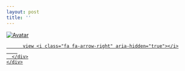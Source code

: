 ```yaml
---
layout: post
title: ''
---
```


<p class="imglist">

<div class="image-container">
  <a href="https://pic.superbed.cn/item/5e3057b92fb38b8c3ccec7e1.jpg"  data-fancybox="images">
    <img src="https://pic.superbed.cn/item/5e306c792fb38b8c3cd0fd6b.jpg" alt="Avatar" class="image" />
    <div class="overlay">
      <div class="text">
        
          view <i class="fa fa-arrow-right" aria-hidden="true"></i>
        
      </div>
    </div>
  </a>
</div>



<a href="https://pic.superbed.cn/item/5e3055d72fb38b8c3cce9330.jpg" data-fancybox="images"><img src="" /></a>

<a href="https://pic.superbed.cn/item/5e3055d72fb38b8c3cce9334.jpg" data-fancybox="images"><img src="" /></a>
<a href="https://pic.superbed.cn/item/5e3055d72fb38b8c3cce9336.jpg" data-fancybox="images"><img src="" /></a>
<a href="https://pic.superbed.cn/item/5e3055d72fb38b8c3cce9338.jpg" data-fancybox="images"><img src="" /></a>
<a href="https://pic.superbed.cn/item/5e3055d72fb38b8c3cce933a.jpg" data-fancybox="images"><img src="" /></a>
<a href="https://pic.superbed.cn/item/5e3055d72fb38b8c3cce933c.jpg" data-fancybox="images"><img src="" /></a>
<a href="https://pic.superbed.cn/item/5e3055d72fb38b8c3cce933e.jpg" data-fancybox="images"><img src="" /></a>
<a href="https://pic.superbed.cn/item/5e3055d72fb38b8c3cce9340.jpg" data-fancybox="images"><img src="" /></a>
<a href="https://pic.superbed.cn/item/5e3055d72fb38b8c3cce9343.jpg" data-fancybox="images"><img src="" /></a>





<a href="https://pic.superbed.cn/item/5e3055d72fb38b8c3cce9330.jpg" data-fancybox="images"><img src="" /></a>
<a href="https://pic.superbed.cn/item/5e3055d72fb38b8c3cce9330.jpg" data-fancybox="images"><img src="" /></a>

<a href="https://pic.superbed.cn/item/5e305e342fb38b8c3ccf7a9d.jpg" data-fancybox="images"><img src="" /></a>
<a href="https://pic.superbed.cn/item/5e305e342fb38b8c3ccf7a9f.jpg" data-fancybox="images"><img src="" /></a>
<a href="https://pic.superbed.cn/item/5e305e342fb38b8c3ccf7aa1.jpg" data-fancybox="images"><img src="" /></a>
<a href="https://pic.superbed.cn/item/5e305e342fb38b8c3ccf7aa3.jpg" data-fancybox="images"><img src="" /></a>
<a href="https://pic.superbed.cn/item/5e3055d72fb38b8c3cce9330.jpg" data-fancybox="images"><img src="" /></a>
<a href="https://pic.superbed.cn/item/5e305e342fb38b8c3ccf7aa7.jpg" data-fancybox="images"><img src="" /></a>
<a href="https://pic.superbed.cn/item/5e305e342fb38b8c3ccf7aa9.jpg" data-fancybox="images"><img src="" /></a>
<a href="https://pic.superbed.cn/item/5e305e342fb38b8c3ccf7aab.jpg" data-fancybox="images"><img src="" /></a>
<a href="https://pic.superbed.cn/item/5e305e342fb38b8c3ccf7aad.jpg" data-fancybox="images"><img src="" /></a>
<a href="https://pic.superbed.cn/item/5e305e342fb38b8c3ccf7ab2.jpg" data-fancybox="images"><img src="" /></a>






<a href="https://pic.superbed.cn/item/5e3055d72fb38b8c3cce9330.jpg" data-fancybox="images"><img src="" /></a>
<a href="https://pic.superbed.cn/item/5e3055d72fb38b8c3cce9330.jpg" data-fancybox="images"><img src="" /></a>

<a href="https://pic.superbed.cn/item/5e305e5b2fb38b8c3ccf7f84.jpg" data-fancybox="images"><img src="" /></a>
<a href="https://pic.superbed.cn/item/5e305e5b2fb38b8c3ccf7f86.jpg" data-fancybox="images"><img src="" /></a>
<a href="https://pic.superbed.cn/item/5e305e5b2fb38b8c3ccf7f88.jpg" data-fancybox="images"><img src="" /></a>
<a href="https://pic.superbed.cn/item/5e305e5b2fb38b8c3ccf7f8b.jpg" data-fancybox="images"><img src="" /></a>









<a href="https://pic.superbed.cn/item/5e3055d72fb38b8c3cce9330.jpg" data-fancybox="images"><img src="" /></a>
<a href="https://pic.superbed.cn/item/5e3055d72fb38b8c3cce9330.jpg" data-fancybox="images"><img src="" /></a>

<a href="https://pic.superbed.cn/item/5e305e7b2fb38b8c3ccf8318.jpg" data-fancybox="images"><img src="" /></a>
<a href="https://pic.superbed.cn/item/5e305e7b2fb38b8c3ccf831a.jpg" data-fancybox="images"><img src="" /></a>
<a href="https://pic.superbed.cn/item/5e305e7b2fb38b8c3ccf831c.jpg" data-fancybox="images"><img src="" /></a>
<a href="https://pic.superbed.cn/item/5e305e7b2fb38b8c3ccf831e.jpg" data-fancybox="images"><img src="" /></a>
<a href="https://pic.superbed.cn/item/5e305e7b2fb38b8c3ccf8320.jpg" data-fancybox="images"><img src="" /></a>







<a href="https://pic.superbed.cn/item/5e3055d72fb38b8c3cce9330.jpg" data-fancybox="images"><img src="" /></a>
<a href="https://pic.superbed.cn/item/5e3055d72fb38b8c3cce9330.jpg" data-fancybox="images"><img src="" /></a>

<a href="https://pic.superbed.cn/item/5e305edc2fb38b8c3ccf8c9c.jpg" data-fancybox="images"><img src="" /></a>
<a href="https://pic.superbed.cn/item/5e305edc2fb38b8c3ccf8c9e.jpg" data-fancybox="images"><img src="" /></a>
<a href="https://pic.superbed.cn/item/5e305edc2fb38b8c3ccf8ca0.jpg" data-fancybox="images"><img src="" /></a>
<a href="https://pic.superbed.cn/item/5e305edc2fb38b8c3ccf8ca2.jpg" data-fancybox="images"><img src="" /></a>
<a href="https://pic.superbed.cn/item/5e305edc2fb38b8c3ccf8ca4.jpg" data-fancybox="images"><img src="" /></a>
<a href="https://pic.superbed.cn/item/5e305edc2fb38b8c3ccf8ca6.jpg" data-fancybox="images"><img src="" /></a>





<a href="https://pic.superbed.cn/item/5e3055d72fb38b8c3cce9330.jpg" data-fancybox="images"><img src="" /></a>
<a href="https://pic.superbed.cn/item/5e3055d72fb38b8c3cce9330.jpg" data-fancybox="images"><img src="" /></a>

<a href="https://pic.superbed.cn/item/5e305f212fb38b8c3ccf9374.jpg" data-fancybox="images"><img src="" /></a>
<a href="https://pic.superbed.cn/item/5e305f212fb38b8c3ccf9376.jpg" data-fancybox="images"><img src="" /></a>
<a href="https://pic.superbed.cn/item/5e305f212fb38b8c3ccf9378.jpg" data-fancybox="images"><img src="" /></a>
<a href="https://pic.superbed.cn/item/5e305f212fb38b8c3ccf937a.jpg" data-fancybox="images"><img src="" /></a>
<a href="https://pic.superbed.cn/item/5e305f212fb38b8c3ccf937c.jpg" data-fancybox="images"><img src="" /></a>
<a href="https://pic.superbed.cn/item/5e305f212fb38b8c3ccf9381.jpg" data-fancybox="images"><img src="" /></a>











<a href="https://pic.superbed.cn/item/5e3055d72fb38b8c3cce9330.jpg" data-fancybox="images"><img src="" /></a>
<a href="https://pic.superbed.cn/item/5e305f702fb38b8c3ccf9c4a.jpg" data-fancybox="images"><img src="" /></a>
<a href="https://pic.superbed.cn/item/5e3055d72fb38b8c3cce9330.jpg" data-fancybox="images"><img src="" /></a>

<a href="https://pic.superbed.cn/item/5e305f392fb38b8c3ccf9691.jpg" data-fancybox="images"><img src="" /></a>
<a href="https://pic.superbed.cn/item/5e305f392fb38b8c3ccf9694.jpg" data-fancybox="images"><img src="" /></a>
<a href="https://pic.superbed.cn/item/5e305f392fb38b8c3ccf9696.jpg" data-fancybox="images"><img src="" /></a>













<a href="https://pic.superbed.cn/item/5e3055d72fb38b8c3cce9330.jpg" data-fancybox="images"><img src="" /></a>
<a href="https://pic.superbed.cn/item/5e305f9d2fb38b8c3ccfa0e3.jpg" data-fancybox="images"><img src="" /></a>
<a href="https://pic.superbed.cn/item/5e3055d72fb38b8c3cce9330.jpg" data-fancybox="images"><img src="" /></a>

<a href="https://pic.superbed.cn/item/5e3060352fb38b8c3ccfb0ed.jpg" data-fancybox="images"><img src="" /></a>
<a href="https://pic.superbed.cn/item/5e3060352fb38b8c3ccfb0ef.jpg" data-fancybox="images"><img src="" /></a>
<a href="https://pic.superbed.cn/item/5e3060352fb38b8c3ccfb0f1.jpg" data-fancybox="images"><img src="" /></a>
<a href="https://pic.superbed.cn/item/5e3060352fb38b8c3ccfb0f3.jpg" data-fancybox="images"><img src="" /></a>





<a href="https://pic.superbed.cn/item/5e3055d72fb38b8c3cce9330.jpg" data-fancybox="images"><img src="" /></a>
<a href="https://pic.superbed.cn/item/5e3055d72fb38b8c3cce9330.jpg" data-fancybox="images"><img src="" /></a>

<a href="https://pic.superbed.cn/item/5e30605f2fb38b8c3ccfb5c7.jpg" data-fancybox="images"><img src="" /></a>
<a href="https://pic.superbed.cn/item/5e30605f2fb38b8c3ccfb5c9.jpg" data-fancybox="images"><img src="" /></a>
<a href="https://pic.superbed.cn/item/5e30605f2fb38b8c3ccfb5cb.jpg" data-fancybox="images"><img src="" /></a>
<a href="https://pic.superbed.cn/item/5e30605f2fb38b8c3ccfb5cd.jpg" data-fancybox="images"><img src="" /></a>
<a href="https://pic.superbed.cn/item/5e30605f2fb38b8c3ccfb5cf.jpg" data-fancybox="images"><img src="" /></a>
<a href="https://pic.superbed.cn/item/5e30605f2fb38b8c3ccfb5d1.jpg" data-fancybox="images"><img src="" /></a>
<a href="https://pic.superbed.cn/item/5e30605f2fb38b8c3ccfb5d3.jpg" data-fancybox="images"><img src="" /></a>
<a href="https://pic.superbed.cn/item/5e30605f2fb38b8c3ccfb5d5.jpg" data-fancybox="images"><img src="" /></a>







<a href="https://pic.superbed.cn/item/5e3055d72fb38b8c3cce9330.jpg" data-fancybox="images"><img src="" /></a>
<a href="https://pic.superbed.cn/item/5e3055d72fb38b8c3cce9330.jpg" data-fancybox="images"><img src="" /></a>

<a href="https://pic.superbed.cn/item/5e30608b2fb38b8c3ccfbb4a.jpg" data-fancybox="images"><img src="" /></a>
<a href="https://pic.superbed.cn/item/5e30608b2fb38b8c3ccfbb4c.jpg" data-fancybox="images"><img src="" /></a>
<a href="https://pic.superbed.cn/item/5e30608b2fb38b8c3ccfbb4e.jpg" data-fancybox="images"><img src="" /></a>
<a href="https://pic.superbed.cn/item/5e30608b2fb38b8c3ccfbb50.jpg" data-fancybox="images"><img src="" /></a>
<a href="https://pic.superbed.cn/item/5e30608b2fb38b8c3ccfbb52.jpg" data-fancybox="images"><img src="" /></a>
<a href="https://pic.superbed.cn/item/5e30608b2fb38b8c3ccfbb54.jpg" data-fancybox="images"><img src="" /></a>
<a href="https://pic.superbed.cn/item/5e30608b2fb38b8c3ccfbb56.jpg" data-fancybox="images"><img src="" /></a>
<a href="https://pic.superbed.cn/item/5e30608b2fb38b8c3ccfbb58.jpg" data-fancybox="images"><img src="" /></a>
<a href="https://pic.superbed.cn/item/5e30608b2fb38b8c3ccfbb5a.jpg" data-fancybox="images"><img src="" /></a>











<a href="https://pic.superbed.cn/item/5e3055d72fb38b8c3cce9330.jpg" data-fancybox="images"><img src="" /></a>
<a href="https://pic.superbed.cn/item/5e305fae2fb38b8c3ccfa2ae.jpg" data-fancybox="images"><img src="" /></a>
<a href="https://pic.superbed.cn/item/5e3055d72fb38b8c3cce9330.jpg" data-fancybox="images"><img src="" /></a>

<a href="https://pic.superbed.cn/item/5e3060aa2fb38b8c3ccfbf65.jpg" data-fancybox="images"><img src="" /></a>
<a href="https://pic.superbed.cn/item/5e3060aa2fb38b8c3ccfbf67.jpg" data-fancybox="images"><img src="" /></a>
<a href="https://pic.superbed.cn/item/5e3060aa2fb38b8c3ccfbf69.jpg" data-fancybox="images"><img src="" /></a>
<a href="https://pic.superbed.cn/item/5e3060aa2fb38b8c3ccfbf6b.jpg" data-fancybox="images"><img src="" /></a>
<a href="https://pic.superbed.cn/item/5e3060aa2fb38b8c3ccfbf6d.jpg" data-fancybox="images"><img src="" /></a>
<a href="https://pic.superbed.cn/item/5e3060aa2fb38b8c3ccfbf6f.jpg" data-fancybox="images"><img src="" /></a>
<a href="https://pic.superbed.cn/item/5e3060aa2fb38b8c3ccfbf71.jpg" data-fancybox="images"><img src="" /></a>
<a href="https://pic.superbed.cn/item/5e3060aa2fb38b8c3ccfbf73.jpg" data-fancybox="images"><img src="" /></a>
<a href="https://pic.superbed.cn/item/5e3060aa2fb38b8c3ccfbf75.jpg" data-fancybox="images"><img src="" /></a>
<a href="https://pic.superbed.cn/item/5e3060aa2fb38b8c3ccfbf77.jpg" data-fancybox="images"><img src="" /></a>











<a href="https://pic.superbed.cn/item/5e3055d72fb38b8c3cce9330.jpg" data-fancybox="images"><img src="" /></a>
<a href="https://pic.superbed.cn/item/5e305fbd2fb38b8c3ccfa443.jpg" data-fancybox="images"><img src="" /></a>
<a href="https://pic.superbed.cn/item/5e3055d72fb38b8c3cce9330.jpg" data-fancybox="images"><img src="" /></a>

<a href="https://pic.superbed.cn/item/5e3060dd2fb38b8c3ccfc591.jpg" data-fancybox="images"><img src="" /></a>
<a href="https://pic.superbed.cn/item/5e3060dd2fb38b8c3ccfc594.jpg" data-fancybox="images"><img src="" /></a>
<a href="https://pic.superbed.cn/item/5e3060dd2fb38b8c3ccfc596.jpg" data-fancybox="images"><img src="" /></a>
<a href="https://pic.superbed.cn/item/5e3060dd2fb38b8c3ccfc598.jpg" data-fancybox="images"><img src="" /></a>
<a href="https://pic.superbed.cn/item/5e3060dd2fb38b8c3ccfc59a.jpg" data-fancybox="images"><img src="" /></a>
<a href="https://pic.superbed.cn/item/5e3060dd2fb38b8c3ccfc59c.jpg" data-fancybox="images"><img src="" /></a>
<a href="https://pic.superbed.cn/item/5e3055d72fb38b8c3cce9330.jpg" data-fancybox="images"><img src="" /></a>
<a href="https://pic.superbed.cn/item/5e3060dd2fb38b8c3ccfc5a0.jpg" data-fancybox="images"><img src="" /></a>
<a href="https://pic.superbed.cn/item/5e3060dd2fb38b8c3ccfc5a2.jpg" data-fancybox="images"><img src="" /></a>
<a href="https://pic.superbed.cn/item/5e3060dd2fb38b8c3ccfc5a4.jpg" data-fancybox="images"><img src="" /></a>
<a href="https://pic.superbed.cn/item/5e3060dd2fb38b8c3ccfc5a9.jpg" data-fancybox="images"><img src="" /></a>
<a href="https://pic.superbed.cn/item/5e3060dd2fb38b8c3ccfc5ab.jpg" data-fancybox="images"><img src="" /></a>
<a href="https://pic.superbed.cn/item/5e3060dd2fb38b8c3ccfc5ad.jpg" data-fancybox="images"><img src="" /></a>
<a href="https://pic.superbed.cn/item/5e3060dd2fb38b8c3ccfc5af.jpg" data-fancybox="images"><img src="" /></a>
<a href="https://pic.superbed.cn/item/5e3060dd2fb38b8c3ccfc5b1.jpg" data-fancybox="images"><img src="" /></a>
<a href="https://pic.superbed.cn/item/5e3055d72fb38b8c3cce9330.jpg" data-fancybox="images"><img src="" /></a>
<a href="https://pic.superbed.cn/item/5e3060dd2fb38b8c3ccfc5b6.jpg" data-fancybox="images"><img src="" /></a>
<a href="https://pic.superbed.cn/item/5e3060dd2fb38b8c3ccfc5b8.jpg" data-fancybox="images"><img src="" /></a>
<a href="https://pic.superbed.cn/item/5e3060dd2fb38b8c3ccfc5ba.jpg" data-fancybox="images"><img src="" /></a>
<a href="https://pic.superbed.cn/item/5e3060dd2fb38b8c3ccfc5bd.jpg" data-fancybox="images"><img src="" /></a>
<a href="https://pic.superbed.cn/item/5e3060dd2fb38b8c3ccfc5bf.jpg" data-fancybox="images"><img src="" /></a>
<a href="https://pic.superbed.cn/item/5e3060dd2fb38b8c3ccfc5c2.jpg" data-fancybox="images"><img src="" /></a>
<a href="https://pic.superbed.cn/item/5e3055d72fb38b8c3cce9330.jpg" data-fancybox="images"><img src="" /></a>
<a href="https://pic.superbed.cn/item/5e3060dd2fb38b8c3ccfc5c7.jpg" data-fancybox="images"><img src="" /></a>
<a href="https://pic.superbed.cn/item/5e3060dd2fb38b8c3ccfc5ca.jpg" data-fancybox="images"><img src="" /></a>
<a href="https://pic.superbed.cn/item/5e3062fd2fb38b8c3ccffcba.jpg" data-fancybox="images"><img src="" /></a>
<a href="https://pic.superbed.cn/item/5e3062fd2fb38b8c3ccffcbc.jpg" data-fancybox="images"><img src="" /></a>
<a href="https://pic.superbed.cn/item/5e3062fd2fb38b8c3ccffcc0.jpg" data-fancybox="images"><img src="" /></a>
<a href="https://pic.superbed.cn/item/5e3062fd2fb38b8c3ccffcc2.jpg" data-fancybox="images"><img src="" /></a>
<a href="https://pic.superbed.cn/item/5e3062fd2fb38b8c3ccffcc4.jpg" data-fancybox="images"><img src="" /></a>
<a href="https://pic.superbed.cn/item/5e3062fd2fb38b8c3ccffcc6.jpg" data-fancybox="images"><img src="" /></a>
<a href="https://pic.superbed.cn/item/5e3062fd2fb38b8c3ccffcc8.jpg" data-fancybox="images"><img src="" /></a>
<a href="https://pic.superbed.cn/item/5e3062fd2fb38b8c3ccffcca.jpg" data-fancybox="images"><img src="" /></a>
<a href="https://pic.superbed.cn/item/5e3062fd2fb38b8c3ccffccc.jpg" data-fancybox="images"><img src="" /></a>
<a href="https://pic.superbed.cn/item/5e3062fd2fb38b8c3ccffcce.jpg" data-fancybox="images"><img src="" /></a>
<a href="https://pic.superbed.cn/item/5e3062fd2fb38b8c3ccffcd0.jpg" data-fancybox="images"><img src="" /></a>
<a href="https://pic.superbed.cn/item/5e3062fd2fb38b8c3ccffcd4.jpg" data-fancybox="images"><img src="" /></a>
<a href="https://pic.superbed.cn/item/5e3062fd2fb38b8c3ccffcd6.jpg" data-fancybox="images"><img src="" /></a>
<a href="https://pic.superbed.cn/item/5e3062fd2fb38b8c3ccffcd9.jpg" data-fancybox="images"><img src="" /></a>
<a href="https://pic.superbed.cn/item/5e3062fd2fb38b8c3ccffcdb.jpg" data-fancybox="images"><img src="" /></a>
<a href="https://pic.superbed.cn/item/5e3055d72fb38b8c3cce9330.jpg" data-fancybox="images"><img src="" /></a>
<a href="https://pic.superbed.cn/item/5e3063762fb38b8c3cd00ab8.jpg" data-fancybox="images"><img src="" /></a>
<a href="https://pic.superbed.cn/item/5e3063762fb38b8c3cd00abb.jpg" data-fancybox="images"><img src="" /></a>
<a href="https://pic.superbed.cn/item/5e3063762fb38b8c3cd00abd.jpg" data-fancybox="images"><img src="" /></a>
<a href="https://pic.superbed.cn/item/5e3063762fb38b8c3cd00abf.jpg" data-fancybox="images"><img src="" /></a>
<a href="https://pic.superbed.cn/item/5e3063762fb38b8c3cd00ac3.jpg" data-fancybox="images"><img src="" /></a>
<a href="https://pic.superbed.cn/item/5e3063762fb38b8c3cd00ac5.jpg" data-fancybox="images"><img src="" /></a>
<a href="https://pic.superbed.cn/item/5e3055d72fb38b8c3cce9330.jpg" data-fancybox="images"><img src="" /></a>
<a href="https://pic.superbed.cn/item/5e3063972fb38b8c3cd00e9f.jpg" data-fancybox="images"><img src="" /></a>
<a href="https://pic.superbed.cn/item/5e3063972fb38b8c3cd00ea1.jpg" data-fancybox="images"><img src="" /></a>
<a href="https://pic.superbed.cn/item/5e3063972fb38b8c3cd00ea3.jpg" data-fancybox="images"><img src="" /></a>
<a href="https://pic.superbed.cn/item/5e3063982fb38b8c3cd00ea5.jpg" data-fancybox="images"><img src="" /></a>
<a href="https://pic.superbed.cn/item/5e3063982fb38b8c3cd00ea7.jpg" data-fancybox="images"><img src="" /></a>
<a href="https://pic.superbed.cn/item/5e3063982fb38b8c3cd00ea9.jpg" data-fancybox="images"><img src="" /></a>
<a href="https://pic.superbed.cn/item/5e3063982fb38b8c3cd00eab.jpg" data-fancybox="images"><img src="" /></a>
<a href="https://pic.superbed.cn/item/5e3063982fb38b8c3cd00ead.jpg" data-fancybox="images"><img src="" /></a>
<a href="https://pic.superbed.cn/item/5e3063982fb38b8c3cd00eb1.jpg" data-fancybox="images"><img src="" /></a>
<a href="https://pic.superbed.cn/item/5e3063982fb38b8c3cd00eb3.jpg" data-fancybox="images"><img src="" /></a>
<a href="https://pic.superbed.cn/item/5e3055d72fb38b8c3cce9330.jpg" data-fancybox="images"><img src="" /></a>
<a href="https://pic.superbed.cn/item/5e3063db2fb38b8c3cd01614.jpg" data-fancybox="images"><img src="" /></a>
<a href="https://pic.superbed.cn/item/5e3055d72fb38b8c3cce9330.jpg" data-fancybox="images"><img src="" /></a>
<a href="https://pic.superbed.cn/item/5e3063ec2fb38b8c3cd017c1.jpg" data-fancybox="images"><img src="" /></a>
<a href="https://pic.superbed.cn/item/5e3063ec2fb38b8c3cd017c4.jpg" data-fancybox="images"><img src="" /></a>
<a href="https://pic.superbed.cn/item/5e3063ec2fb38b8c3cd017c6.jpg" data-fancybox="images"><img src="" /></a>
<a href="https://pic.superbed.cn/item/5e3063ec2fb38b8c3cd017c8.jpg" data-fancybox="images"><img src="" /></a>
<a href="https://pic.superbed.cn/item/5e3063ec2fb38b8c3cd017ca.jpg" data-fancybox="images"><img src="" /></a>
<a href="https://pic.superbed.cn/item/5e3063ec2fb38b8c3cd017cc.jpg" data-fancybox="images"><img src="" /></a>
<a href="https://pic.superbed.cn/item/5e3055d72fb38b8c3cce9330.jpg" data-fancybox="images"><img src="" /></a>
<a href="https://pic.superbed.cn/item/5e30642c2fb38b8c3cd01e6c.jpg" data-fancybox="images"><img src="" /></a>
<a href="https://pic.superbed.cn/item/5e30642c2fb38b8c3cd01e6e.jpg" data-fancybox="images"><img src="" /></a>
<a href="https://pic.superbed.cn/item/5e30642c2fb38b8c3cd01e70.jpg" data-fancybox="images"><img src="" /></a>





<a href="https://pic.superbed.cn/item/5e3055d72fb38b8c3cce9330.jpg" data-fancybox="images"><img src="" /></a>
<a href="https://pic.superbed.cn/item/5e3055d72fb38b8c3cce9330.jpg" data-fancybox="images"><img src="" /></a>

<a href="https://pic.superbed.cn/item/5e3064792fb38b8c3cd025cc.jpg" data-fancybox="images"><img src="" /></a>
<a href="https://pic.superbed.cn/item/5e3064792fb38b8c3cd025ce.jpg" data-fancybox="images"><img src="" /></a>
<a href="https://pic.superbed.cn/item/5e3064792fb38b8c3cd025d1.jpg" data-fancybox="images"><img src="" /></a>
<a href="https://pic.superbed.cn/item/5e3064792fb38b8c3cd025d4.jpg" data-fancybox="images"><img src="" /></a>
<a href="https://pic.superbed.cn/item/5e3064792fb38b8c3cd025d6.jpg" data-fancybox="images"><img src="" /></a>
<a href="https://pic.superbed.cn/item/5e3064792fb38b8c3cd025d8.jpg" data-fancybox="images"><img src="" /></a>
<a href="https://pic.superbed.cn/item/5e3064792fb38b8c3cd025dc.jpg" data-fancybox="images"><img src="" /></a>











<a href="https://pic.superbed.cn/item/5e3055d72fb38b8c3cce9330.jpg" data-fancybox="images"><img src="" /></a>
<a href="https://pic.superbed.cn/item/5e305fca2fb38b8c3ccfa57f.jpg" data-fancybox="images"><img src="" /></a>
<a href="https://pic.superbed.cn/item/5e3055d72fb38b8c3cce9330.jpg" data-fancybox="images"><img src="" /></a>

<a href="https://pic.superbed.cn/item/5e30652e2fb38b8c3cd03913.jpg" data-fancybox="images"><img src="" /></a>
<a href="https://pic.superbed.cn/item/5e30652e2fb38b8c3cd03916.jpg" data-fancybox="images"><img src="" /></a>
<a href="https://pic.superbed.cn/item/5e30652e2fb38b8c3cd03918.jpg" data-fancybox="images"><img src="" /></a>
<a href="https://pic.superbed.cn/item/5e30652e2fb38b8c3cd0391a.jpg" data-fancybox="images"><img src="" /></a>
<a href="https://pic.superbed.cn/item/5e30652e2fb38b8c3cd0391e.jpg" data-fancybox="images"><img src="" /></a>
<a href="https://pic.superbed.cn/item/5e30652e2fb38b8c3cd03920.jpg" data-fancybox="images"><img src="" /></a>
<a href="https://pic.superbed.cn/item/5e30652e2fb38b8c3cd03922.jpg" data-fancybox="images"><img src="" /></a>
<a href="https://pic.superbed.cn/item/5e30652e2fb38b8c3cd03924.jpg" data-fancybox="images"><img src="" /></a>

<a href="https://pic.superbed.cn/item/5e3055d72fb38b8c3cce9330.jpg" data-fancybox="images"><img src="" /></a>

<a href="https://pic.superbed.cn/item/5e30654f2fb38b8c3cd03d79.jpg" data-fancybox="images"><img src="" /></a>
<a href="https://pic.superbed.cn/item/5e30654f2fb38b8c3cd03d7c.jpg" data-fancybox="images"><img src="" /></a>
<a href="https://pic.superbed.cn/item/5e30654f2fb38b8c3cd03d7f.jpg" data-fancybox="images"><img src="" /></a>
<a href="https://pic.superbed.cn/item/5e30654f2fb38b8c3cd03d81.jpg" data-fancybox="images"><img src="" /></a>
<a href="https://pic.superbed.cn/item/5e30654f2fb38b8c3cd03d83.jpg" data-fancybox="images"><img src="" /></a>
<a href="https://pic.superbed.cn/item/5e30654f2fb38b8c3cd03d85.jpg" data-fancybox="images"><img src="" /></a>
<a href="https://pic.superbed.cn/item/5e30654f2fb38b8c3cd03d87.jpg" data-fancybox="images"><img src="" /></a>
<a href="https://pic.superbed.cn/item/5e30654f2fb38b8c3cd03d8c.jpg" data-fancybox="images"><img src="" /></a>
<a href="https://pic.superbed.cn/item/5e30654f2fb38b8c3cd03d8e.jpg" data-fancybox="images"><img src="" /></a>
<a href="https://pic.superbed.cn/item/5e30654f2fb38b8c3cd03d90.jpg" data-fancybox="images"><img src="" /></a>
<a href="https://pic.superbed.cn/item/5e30654f2fb38b8c3cd03d93.jpg" data-fancybox="images"><img src="" /></a>
<a href="https://pic.superbed.cn/item/5e30654f2fb38b8c3cd03d95.jpg" data-fancybox="images"><img src="" /></a>
<a href="https://pic.superbed.cn/item/5e30654f2fb38b8c3cd03d97.jpg" data-fancybox="images"><img src="" /></a>
<a href="https://pic.superbed.cn/item/5e30654f2fb38b8c3cd03d99.jpg" data-fancybox="images"><img src="" /></a>
<a href="https://pic.superbed.cn/item/5e30654f2fb38b8c3cd03d9c.jpg" data-fancybox="images"><img src="" /></a>
<a href="https://pic.superbed.cn/item/5e30654f2fb38b8c3cd03d9e.jpg" data-fancybox="images"><img src="" /></a>
<a href="https://pic.superbed.cn/item/5e30654f2fb38b8c3cd03da0.jpg" data-fancybox="images"><img src="" /></a>









<a href="https://pic.superbed.cn/item/5e3055d72fb38b8c3cce9330.jpg" data-fancybox="images"><img src="" /></a>
<a href="https://pic.superbed.cn/item/5e305fd62fb38b8c3ccfa6c2.jpg" data-fancybox="images"><img src="" /></a>
<a href="https://pic.superbed.cn/item/5e3055d72fb38b8c3cce9330.jpg" data-fancybox="images"><img src="" /></a>

<a href="https://pic.superbed.cn/item/5e3065b52fb38b8c3cd0492f.jpg" data-fancybox="images"><img src="" /></a>
<a href="https://pic.superbed.cn/item/5e3065b52fb38b8c3cd04931.jpg" data-fancybox="images"><img src="" /></a>
<a href="https://pic.superbed.cn/item/5e3065b52fb38b8c3cd04933.jpg" data-fancybox="images"><img src="" /></a>
<a href="https://pic.superbed.cn/item/5e3065b52fb38b8c3cd04935.jpg" data-fancybox="images"><img src="" /></a>
<a href="https://pic.superbed.cn/item/5e3055d72fb38b8c3cce9330.jpg" data-fancybox="images"><img src="" /></a>
<a href="https://pic.superbed.cn/item/5e3065b52fb38b8c3cd04939.jpg" data-fancybox="images"><img src="" /></a>
<a href="https://pic.superbed.cn/item/5e3065b52fb38b8c3cd0493d.jpg" data-fancybox="images"><img src="" /></a>
<a href="https://pic.superbed.cn/item/5e3065b52fb38b8c3cd0493f.jpg" data-fancybox="images"><img src="" /></a>
<a href="https://pic.superbed.cn/item/5e3065b52fb38b8c3cd04941.jpg" data-fancybox="images"><img src="" /></a>
<a href="https://pic.superbed.cn/item/5e3055d72fb38b8c3cce9330.jpg" data-fancybox="images"><img src="" /></a>
<a href="https://pic.superbed.cn/item/5e3065b52fb38b8c3cd04944.jpg" data-fancybox="images"><img src="" /></a>
<a href="https://pic.superbed.cn/item/5e3065b52fb38b8c3cd04948.jpg" data-fancybox="images"><img src="" /></a>
<a href="https://pic.superbed.cn/item/5e3065b52fb38b8c3cd0494a.jpg" data-fancybox="images"><img src="" /></a>
<a href="https://pic.superbed.cn/item/5e3065b52fb38b8c3cd0494c.jpg" data-fancybox="images"><img src="" /></a>
<a href="https://pic.superbed.cn/item/5e3065b52fb38b8c3cd0494f.jpg" data-fancybox="images"><img src="" /></a>
<a href="https://pic.superbed.cn/item/5e3055d72fb38b8c3cce9330.jpg" data-fancybox="images"><img src="" /></a>
<a href="https://pic.superbed.cn/item/5e3065b52fb38b8c3cd04953.jpg" data-fancybox="images"><img src="" /></a>
<a href="https://pic.superbed.cn/item/5e3065b52fb38b8c3cd04956.jpg" data-fancybox="images"><img src="" /></a>
<a href="https://pic.superbed.cn/item/5e3055d72fb38b8c3cce9330.jpg" data-fancybox="images"><img src="" /></a>
<a href="https://pic.superbed.cn/item/5e3065b52fb38b8c3cd04959.jpg" data-fancybox="images"><img src="" /></a>
<a href="https://pic.superbed.cn/item/5e3065b52fb38b8c3cd0495b.jpg" data-fancybox="images"><img src="" /></a>
<a href="https://pic.superbed.cn/item/5e3065b52fb38b8c3cd0495d.jpg" data-fancybox="images"><img src="" /></a>
<a href="https://pic.superbed.cn/item/5e3065b52fb38b8c3cd04960.jpg" data-fancybox="images"><img src="" /></a>
<a href="https://pic.superbed.cn/item/5e3055d72fb38b8c3cce9330.jpg" data-fancybox="images"><img src="" /></a>
<a href="https://pic.superbed.cn/item/5e30670c2fb38b8c3cd06d05.jpg" data-fancybox="images"><img src="" /></a>
<a href="https://pic.superbed.cn/item/5e30670c2fb38b8c3cd06d07.jpg" data-fancybox="images"><img src="" /></a>
<a href="https://pic.superbed.cn/item/5e30670c2fb38b8c3cd06d09.jpg" data-fancybox="images"><img src="" /></a>
<a href="https://pic.superbed.cn/item/5e30670c2fb38b8c3cd06d0b.jpg" data-fancybox="images"><img src="" /></a>
<a href="https://pic.superbed.cn/item/5e30670c2fb38b8c3cd06d0f.jpg" data-fancybox="images"><img src="" /></a>
<a href="https://pic.superbed.cn/item/5e30670c2fb38b8c3cd06d11.jpg" data-fancybox="images"><img src="" /></a>
<a href="https://pic.superbed.cn/item/5e3055d72fb38b8c3cce9330.jpg" data-fancybox="images"><img src="" /></a>
<a href="https://pic.superbed.cn/item/5e30670c2fb38b8c3cd06d16.jpg" data-fancybox="images"><img src="" /></a>
<a href="https://pic.superbed.cn/item/5e30670c2fb38b8c3cd06d18.jpg" data-fancybox="images"><img src="" /></a>
<a href="https://pic.superbed.cn/item/5e30670c2fb38b8c3cd06d1b.jpg" data-fancybox="images"><img src="" /></a>
<a href="https://pic.superbed.cn/item/5e3055d72fb38b8c3cce9330.jpg" data-fancybox="images"><img src="" /></a>
<a href="https://pic.superbed.cn/item/5e30670c2fb38b8c3cd06d1f.jpg" data-fancybox="images"><img src="" /></a>
<a href="https://pic.superbed.cn/item/5e30670c2fb38b8c3cd06d22.jpg" data-fancybox="images"><img src="" /></a>
<a href="https://pic.superbed.cn/item/5e30670c2fb38b8c3cd06d25.jpg" data-fancybox="images"><img src="" /></a>
<a href="https://pic.superbed.cn/item/5e30670c2fb38b8c3cd06d27.jpg" data-fancybox="images"><img src="" /></a>
<a href="https://pic.superbed.cn/item/5e30670c2fb38b8c3cd06d29.jpg" data-fancybox="images"><img src="" /></a>
<a href="https://pic.superbed.cn/item/5e30670c2fb38b8c3cd06d2c.jpg" data-fancybox="images"><img src="" /></a>
<a href="https://pic.superbed.cn/item/5e30670c2fb38b8c3cd06d30.jpg" data-fancybox="images"><img src="" /></a>
<a href="https://pic.superbed.cn/item/5e30670d2fb38b8c3cd06d32.jpg" data-fancybox="images"><img src="" /></a>
<a href="https://pic.superbed.cn/item/5e30670d2fb38b8c3cd06d36.jpg" data-fancybox="images"><img src="" /></a>
<a href="https://pic.superbed.cn/item/5e30670d2fb38b8c3cd06d39.jpg" data-fancybox="images"><img src="" /></a>
<a href="https://pic.superbed.cn/item/5e30670d2fb38b8c3cd06d3c.jpg" data-fancybox="images"><img src="" /></a>
<a href="https://pic.superbed.cn/item/5e30670d2fb38b8c3cd06d3e.jpg" data-fancybox="images"><img src="" /></a>
<a href="https://pic.superbed.cn/item/5e30670d2fb38b8c3cd06d40.jpg" data-fancybox="images"><img src="" /></a>
<a href="https://pic.superbed.cn/item/5e3055d72fb38b8c3cce9330.jpg" data-fancybox="images"><img src="" /></a>
<a href="https://pic.superbed.cn/item/5e30677e2fb38b8c3cd07a63.jpg" data-fancybox="images"><img src="" /></a>
<a href="https://pic.superbed.cn/item/5e30677e2fb38b8c3cd07a65.jpg" data-fancybox="images"><img src="" /></a>
<a href="https://pic.superbed.cn/item/5e30677e2fb38b8c3cd07a67.jpg" data-fancybox="images"><img src="" /></a>
<a href="https://pic.superbed.cn/item/5e30677e2fb38b8c3cd07a69.jpg" data-fancybox="images"><img src="" /></a>
<a href="https://pic.superbed.cn/item/5e30677e2fb38b8c3cd07a6b.jpg" data-fancybox="images"><img src="" /></a>
<a href="https://pic.superbed.cn/item/5e30677e2fb38b8c3cd07a6d.jpg" data-fancybox="images"><img src="" /></a>
<a href="https://pic.superbed.cn/item/5e30677e2fb38b8c3cd07a71.jpg" data-fancybox="images"><img src="" /></a>
<a href="https://pic.superbed.cn/item/5e3055d72fb38b8c3cce9330.jpg" data-fancybox="images"><img src="" /></a>
<a href="https://pic.superbed.cn/item/5e30677e2fb38b8c3cd07a73.jpg" data-fancybox="images"><img src="" /></a>
<a href="https://pic.superbed.cn/item/5e30677e2fb38b8c3cd07a76.jpg" data-fancybox="images"><img src="" /></a>
<a href="https://pic.superbed.cn/item/5e30677e2fb38b8c3cd07a79.jpg" data-fancybox="images"><img src="" /></a>
<a href="https://pic.superbed.cn/item/5e30677e2fb38b8c3cd07a7b.jpg" data-fancybox="images"><img src="" /></a>
<a href="https://pic.superbed.cn/item/5e3055d72fb38b8c3cce9330.jpg" data-fancybox="images"><img src="" /></a>
<a href="https://pic.superbed.cn/item/5e30677e2fb38b8c3cd07a7e.jpg" data-fancybox="images"><img src="" /></a>
<a href="https://pic.superbed.cn/item/5e30677e2fb38b8c3cd07a81.jpg" data-fancybox="images"><img src="" /></a>
<a href="https://pic.superbed.cn/item/5e30677e2fb38b8c3cd07a84.jpg" data-fancybox="images"><img src="" /></a>
<a href="https://pic.superbed.cn/item/5e30677e2fb38b8c3cd07a87.jpg" data-fancybox="images"><img src="" /></a>
<a href="https://pic.superbed.cn/item/5e30677e2fb38b8c3cd07a89.jpg" data-fancybox="images"><img src="" /></a>
<a href="https://pic.superbed.cn/item/5e3055d72fb38b8c3cce9330.jpg" data-fancybox="images"><img src="" /></a>
<a href="https://pic.superbed.cn/item/5e30677e2fb38b8c3cd07a8d.jpg" data-fancybox="images"><img src="" /></a>









<a href="https://pic.superbed.cn/item/5e3055d72fb38b8c3cce9330.jpg" data-fancybox="images"><img src="" /></a>
<a href="https://pic.superbed.cn/item/5e305fe12fb38b8c3ccfa7fc.jpg" data-fancybox="images"><img src="" /></a>
<a href="https://pic.superbed.cn/item/5e3055d72fb38b8c3cce9330.jpg" data-fancybox="images"><img src="" /></a>

<a href="https://pic.superbed.cn/item/5e3068382fb38b8c3cd08d28.jpg" data-fancybox="images"><img src="" /></a>
<a href="https://pic.superbed.cn/item/5e3068382fb38b8c3cd08d2a.jpg" data-fancybox="images"><img src="" /></a>
<a href="https://pic.superbed.cn/item/5e3068382fb38b8c3cd08d2c.jpg" data-fancybox="images"><img src="" /></a>
<a href="https://pic.superbed.cn/item/5e3068382fb38b8c3cd08d2e.jpg" data-fancybox="images"><img src="" /></a>
<a href="https://pic.superbed.cn/item/5e3068382fb38b8c3cd08d31.jpg" data-fancybox="images"><img src="" /></a>
<a href="https://pic.superbed.cn/item/5e3068382fb38b8c3cd08d33.jpg" data-fancybox="images"><img src="" /></a>
<a href="https://pic.superbed.cn/item/5e3068382fb38b8c3cd08d37.jpg" data-fancybox="images"><img src="" /></a>
<a href="https://pic.superbed.cn/item/5e3068382fb38b8c3cd08d39.jpg" data-fancybox="images"><img src="" /></a>



<a href="https://pic.superbed.cn/item/5e3055d72fb38b8c3cce9330.jpg" data-fancybox="images"><img src="" /></a>
<a href="https://pic.superbed.cn/item/5e305fee2fb38b8c3ccfa973.jpg" data-fancybox="images"><img src="" /></a>
<a href="https://pic.superbed.cn/item/5e3055d72fb38b8c3cce9330.jpg" data-fancybox="images"><img src="" /></a>

<a href="https://pic.superbed.cn/item/5e3068972fb38b8c3cd09842.jpg" data-fancybox="images"><img src="" /></a>







<a href="https://pic.superbed.cn/item/5e3055d72fb38b8c3cce9330.jpg" data-fancybox="images"><img src="" /></a>
<a href="https://pic.superbed.cn/item/5e305ff92fb38b8c3ccfaacc.jpg" data-fancybox="images"><img src="" /></a>
<a href="https://pic.superbed.cn/item/5e3055d72fb38b8c3cce9330.jpg" data-fancybox="images"><img src="" /></a>

<a href="https://pic.superbed.cn/item/5e3068c62fb38b8c3cd09cd4.jpg" data-fancybox="images"><img src="" /></a>
<a href="https://pic.superbed.cn/item/5e3068c62fb38b8c3cd09cd6.jpg" data-fancybox="images"><img src="" /></a>
<a href="https://pic.superbed.cn/item/5e3068c62fb38b8c3cd09cd9.jpg" data-fancybox="images"><img src="" /></a>
<a href="https://pic.superbed.cn/item/5e3068c62fb38b8c3cd09cdd.jpg" data-fancybox="images"><img src="" /></a>









<a href="https://pic.superbed.cn/item/5e3055d72fb38b8c3cce9330.jpg" data-fancybox="images"><img src="" /></a>
<a href="https://pic.superbed.cn/item/5e3060062fb38b8c3ccfac3d.jpg" data-fancybox="images"><img src="" /></a>
<a href="https://pic.superbed.cn/item/5e3055d72fb38b8c3cce9330.jpg" data-fancybox="images"><img src="" /></a>

<a href="https://pic.superbed.cn/item/5e3069092fb38b8c3cd0a33e.jpg" data-fancybox="images"><img src="" /></a>
<a href="https://pic.superbed.cn/item/5e3055d72fb38b8c3cce9330.jpg" data-fancybox="images"><img src="" /></a>
<a href="https://pic.superbed.cn/item/5e3069092fb38b8c3cd0a340.jpg" data-fancybox="images"><img src="" /></a>
<a href="https://pic.superbed.cn/item/5e3055d72fb38b8c3cce9330.jpg" data-fancybox="images"><img src="" /></a>
<a href="https://pic.superbed.cn/item/5e3069092fb38b8c3cd0a342.jpg" data-fancybox="images"><img src="" /></a>
<a href="https://pic.superbed.cn/item/5e3055d72fb38b8c3cce9330.jpg" data-fancybox="images"><img src="" /></a>
<a href="https://pic.superbed.cn/item/5e3069092fb38b8c3cd0a344.jpg" data-fancybox="images"><img src="" /></a>
<a href="https://pic.superbed.cn/item/5e3055d72fb38b8c3cce9330.jpg" data-fancybox="images"><img src="" /></a>
<a href="https://pic.superbed.cn/item/5e3069092fb38b8c3cd0a348.jpg" data-fancybox="images"><img src="" /></a>
<a href="https://pic.superbed.cn/item/5e3055d72fb38b8c3cce9330.jpg" data-fancybox="images"><img src="" /></a>
<a href="https://pic.superbed.cn/item/5e3069092fb38b8c3cd0a34a.jpg" data-fancybox="images"><img src="" /></a>
<a href="https://pic.superbed.cn/item/5e3055d72fb38b8c3cce9330.jpg" data-fancybox="images"><img src="" /></a>
<a href="https://pic.superbed.cn/item/5e3069092fb38b8c3cd0a34c.jpg" data-fancybox="images"><img src="" /></a>
<a href="https://pic.superbed.cn/item/5e3055d72fb38b8c3cce9330.jpg" data-fancybox="images"><img src="" /></a>
<a href="https://pic.superbed.cn/item/5e3069092fb38b8c3cd0a34e.jpg" data-fancybox="images"><img src="" /></a>



<a href="https://pic.superbed.cn/item/5e3055d72fb38b8c3cce9330.jpg" data-fancybox="images"><img src="" /></a>
<a href="https://pic.superbed.cn/item/5e3060122fb38b8c3ccfadad.jpg" data-fancybox="images"><img src="" /></a>
<a href="https://pic.superbed.cn/item/5e3055d72fb38b8c3cce9330.jpg" data-fancybox="images"><img src="" /></a>

<a href="https://pic.superbed.cn/item/5e3069b42fb38b8c3cd0b4c9.jpg" data-fancybox="images"><img src="" /></a>
<a href="https://pic.superbed.cn/item/5e3069b42fb38b8c3cd0b4ce.jpg" data-fancybox="images"><img src="" /></a>
<a href="https://pic.superbed.cn/item/5e3055d72fb38b8c3cce9330.jpg" data-fancybox="images"><img src="" /></a>
<a href="https://pic.superbed.cn/item/5e3069b42fb38b8c3cd0b4d0.jpg" data-fancybox="images"><img src="" /></a>
<a href="https://pic.superbed.cn/item/5e3055d72fb38b8c3cce9330.jpg" data-fancybox="images"><img src="" /></a>
<a href="https://pic.superbed.cn/item/5e3069b42fb38b8c3cd0b4d2.jpg" data-fancybox="images"><img src="" /></a>
<a href="https://pic.superbed.cn/item/5e3069b42fb38b8c3cd0b4d4.jpg" data-fancybox="images"><img src="" /></a>
<a href="https://pic.superbed.cn/item/5e3069b42fb38b8c3cd0b4d7.jpg" data-fancybox="images"><img src="" /></a>
<a href="https://pic.superbed.cn/item/5e3069b42fb38b8c3cd0b4d9.jpg" data-fancybox="images"><img src="" /></a>
<a href="https://pic.superbed.cn/item/5e3069b42fb38b8c3cd0b4dc.jpg" data-fancybox="images"><img src="" /></a>
<a href="https://pic.superbed.cn/item/5e3055d72fb38b8c3cce9330.jpg" data-fancybox="images"><img src="" /></a>
<a href="https://pic.superbed.cn/item/5e3069b42fb38b8c3cd0b4df.jpg" data-fancybox="images"><img src="" /></a>
<a href="https://pic.superbed.cn/item/5e3055d72fb38b8c3cce9330.jpg" data-fancybox="images"><img src="" /></a>
<a href="https://pic.superbed.cn/item/5e3069b42fb38b8c3cd0b4e2.jpg" data-fancybox="images"><img src="" /></a>
<a href="https://pic.superbed.cn/item/5e3069b42fb38b8c3cd0b4e4.jpg" data-fancybox="images"><img src="" /></a>
<a href="https://pic.superbed.cn/item/5e3069b42fb38b8c3cd0b4e6.jpg" data-fancybox="images"><img src="" /></a>
<a href="https://pic.superbed.cn/item/5e3069b42fb38b8c3cd0b4e8.jpg" data-fancybox="images"><img src="" /></a>
<a href="https://pic.superbed.cn/item/5e3069b42fb38b8c3cd0b4ea.jpg" data-fancybox="images"><img src="" /></a>
<a href="https://pic.superbed.cn/item/5e3055d72fb38b8c3cce9330.jpg" data-fancybox="images"><img src="" /></a>
<a href="https://pic.superbed.cn/item/5e3069b42fb38b8c3cd0b4ee.jpg" data-fancybox="images"><img src="" /></a>
<a href="https://pic.superbed.cn/item/5e3069b42fb38b8c3cd0b4f0.jpg" data-fancybox="images"><img src="" /></a>
<a href="https://pic.superbed.cn/item/5e3069b42fb38b8c3cd0b4f3.jpg" data-fancybox="images"><img src="" /></a>
<a href="https://pic.superbed.cn/item/5e3069b42fb38b8c3cd0b4f6.jpg" data-fancybox="images"><img src="" /></a>
<a href="https://pic.superbed.cn/item/5e3069b42fb38b8c3cd0b4f8.jpg" data-fancybox="images"><img src="" /></a>
<a href="https://pic.superbed.cn/item/5e3069b42fb38b8c3cd0b4fa.jpg" data-fancybox="images"><img src="" /></a>
<a href="https://pic.superbed.cn/item/5e3069b42fb38b8c3cd0b4fc.jpg" data-fancybox="images"><img src="" /></a>
<a href="https://pic.superbed.cn/item/5e3055d72fb38b8c3cce9330.jpg" data-fancybox="images"><img src="" /></a>
<a href="https://pic.superbed.cn/item/5e3069b42fb38b8c3cd0b4ff.jpg" data-fancybox="images"><img src="" /></a>
<a href="https://pic.superbed.cn/item/5e3055d72fb38b8c3cce9330.jpg" data-fancybox="images"><img src="" /></a>
<a href="https://pic.superbed.cn/item/5e3069b42fb38b8c3cd0b501.jpg" data-fancybox="images"><img src="" /></a>
<a href="https://pic.superbed.cn/item/5e3069b42fb38b8c3cd0b503.jpg" data-fancybox="images"><img src="" /></a>
<a href="https://pic.superbed.cn/item/5e3069b42fb38b8c3cd0b505.jpg" data-fancybox="images"><img src="" /></a>
<a href="https://pic.superbed.cn/item/5e3055d72fb38b8c3cce9330.jpg" data-fancybox="images"><img src="" /></a>
<a href="https://pic.superbed.cn/item/5e3069b42fb38b8c3cd0b508.jpg" data-fancybox="images"><img src="" /></a>
<a href="https://pic.superbed.cn/item/5e3069b42fb38b8c3cd0b50a.jpg" data-fancybox="images"><img src="" /></a>

<a href="https://pic.superbed.cn/item/5e3055d72fb38b8c3cce9330.jpg" data-fancybox="images"><img src="" /></a>

</p>
